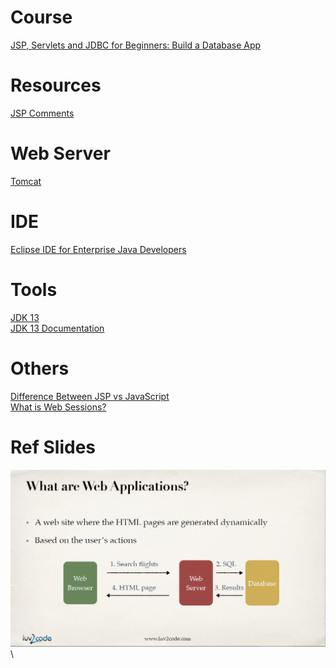 # Course
[JSP, Servlets and JDBC for Beginners: Build a Database App](https://www.udemy.com/course/jsp-tutorial/learn/lecture/4056816#overview)
# Resources
[JSP Comments](https://stackoverflow.com/questions/220243/how-comment-a-jsp-expression)
# Web Server
[Tomcat](https://tomcat.apache.org/download-80.cgi)
# IDE
[Eclipse IDE for Enterprise Java Developers](https://www.eclipse.org/downloads/)
# Tools
[JDK 13](https://www.oracle.com/technetwork/java/javase/downloads/jdk13-downloads-5672538.html)\
[JDK 13 Documentation](https://docs.oracle.com/en/java/javase/13/index.html)
# Others
[Difference Between JSP vs JavaScript](https://www.educba.com/jsp-vs-javascript/)\
[What is Web Sessions?](https://stackoverflow.com/questions/3804209/what-are-sessions-how-do-they-work)
# Ref Slides
![What is WebApplication](/reference/WebApplication.png)\
